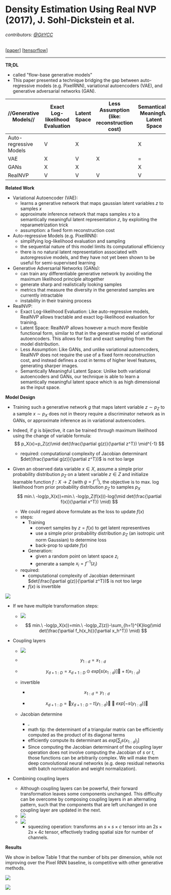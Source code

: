 # Density Estimation Using Real NVP (2017), J. Sohl-Dickstein et al.

###### contributors: [@GitYCC](https://github.com/GitYCC)

\[[paper](https://arxiv.org/pdf/1605.08803.pdf)\] \[[tensorflow](https://github.com/tensorflow/models/tree/master/research/real_nvp)\]

---

**TR;DL**

- called "flow-base generative models"
- This paper presented a technique bridging the gap between auto-regressive models (e.g. PixelRNN), variational autoencoders (VAE), and generative adversarial networks (GAN).

| //Generative Models//  | Exact Log-likelihood Evaluation | Latent Space | Less Assumption (like: reconstruction cost) | Semantically Meaningful Latent Space | Computational Efficiency | Realistically | Stable | Reversible |
| ---------------------- | ------------------------------- | ------------ | ------------------------------------------- | ------------------------------------ | ------------------------ | ------------- | ------ | ---------- |
| Auto-regressive Models | V                               | X            |                                             | X                                    | X                        | =             | V      | X          |
| VAE                    | X                               | V            | X                                           | =                                    | V                        | =             | V      | X          |
| GANs                   | X                               | X            |                                             | X                                    | X                        | V             | X      | X          |
| RealNVP                | V                               | V            | V                                           | V                                    | V                        | =             | V      | V          |


**Related Work**
- Variational Autoencoder (VAE):
  - learns a generative network that maps gaussian latent variables $z$ to samples $x$
  - approximate inference network that maps samples $x$ to a semantically meaningful latent representation $z$, by exploiting the reparametrization trick
  - assumption: a fixed form reconstruction cost
- Auto-regressive Models (e.g. PixelRNN):
  - simplifying log-likelihood evaluation and sampling
  - the sequential nature of this model limits its computational efficiency
  - there is no natural latent representation associated with autoregressive models, and they have not yet been shown to be useful for semi-supervised learning
- Generative Adversarial Networks (GANs):
  - can train any differentiable generative network by avoiding the maximum likelihood principle altogether
  - generate sharp and realistically looking samples
  - metrics that measure the diversity in the generated samples are currently intractable
  - instability in their training process
- RealNVP:
  - Exact Log-likelihood Evaluation: Like auto-regressive models, RealNVP allows tractable and exact log-likelihood evaluation for training.
  - Latent Space: RealNVP allows however a much more flexible functional form, similar to that in the generative model of variational autoencoders. This allows for fast and exact sampling from the model distribution. 
  - Less Assumption: Like GANs, and unlike variational autoencoders, RealNVP does not require the use of a fixed form reconstruction cost, and instead defines a cost in terms of higher level features, generating sharper images.
  - Semantically Meaningful Latent Space: Unlike both variational autoencoders and GANs, our technique is able to learn a semantically meaningful latent space which is as high dimensional as the input space.

**Model Design**

- Training such a generative network $g$ that maps latent variable $z ∼ p_Z$ to a sample $x ∼ p_X$ does not in theory require a discriminator network as in GANs, or approximate inference as in variational autoencoders. 

- Indeed, if $g$ is bijective, it can be trained through maximum likelihood using the change of variable formula:
  $$
  p_X(x)=p_Z(z)\mid det(\frac{\partial g(z)}{\partial z^T}) \mid^{-1}
  $$

  - required: computational complexity of Jacobian determinant $det(\frac{\partial g(z)}{\partial z^T})$ is not too large

- Given an observed data variable $x ∈ X$, assume a simple prior probability distribution $p_Z$ on a latent variable $z ∈ Z$ and initialize learnable function $f : X → Z$ (with $g = f^{−1}$), the objective is to max. log likelihood from prior probability distribution $p_Z$ to samples $p_X$
  $$
  min.\ -log(p_X(x))=min.\ -log(p_Z(f(x)))-log(\mid det(\frac{\partial f(x)}{\partial x^T}) \mid)
  $$

  - We could regard above formulate as the loss to update $f(x)$
  - steps:
    - Training
      - convert samples by $z=f(x)$ to get latent representives
      - use a simple prior probability distribution $p_Z$ (an isotropic unit norm Gaussian) to determine loss
      - back-prop to update $f(x)$
    - Generation:
      - given a random point on latent space $z_i$
      - generate a sample $x_i=f^{-1}(z_i)$
  - required:
    - computational complexity of Jacobian determinant $det(\frac{\partial g(z)}{\partial z^T})$ is not too large
    - $f(x)$ is invertible 

![](assets/density-estimation-using-real-nvp_01.png)

- If we have multiple transformation steps:
  
  - ![](assets/density-estimation-using-real-nvp_06.png)
  
  - $$
    min.\ -log(p_X(x))=min.\ -log(p_Z(z))-\sum_{h=1}^{K}log(\mid det(\frac{\partial f_h(x_h)}{\partial x_h^T}) \mid)
    $$
  
- Coupling layers

  - ![](assets/density-estimation-using-real-nvp_02.png)

  - $$
    y_{1:d}=x_{1:d}
    $$

  - $$
    y_{d+1:D} = x_{d+1:D} ⊙ exp[s(x_{1:d})]􏰁 + t(x_{1:d})
    $$

  - invertible

    - $$
      x_{1:d}=y_{1:d}
      $$

    - $$
      x_{d+1:D} = 􏰀y_{d+1:D} − t(y_{1:d})􏰁 ⊙ exp [−s(y_{1:d})]􏰁
      $$

  - Jacobian determine

    - <img src="assets/density-estimation-using-real-nvp_07.png" style="zoom:30%;" />
    - math tip: the determinant of a triangular matrix can be efficiently computed as the product of its diagonal terms
    - efficiently compute its determinant as $exp[\sum_js(x_{1:d})_j]$
    - Since computing the Jacobian determinant of the coupling layer operation does not involve computing the Jacobian of $s$ or $t$, those functions can be arbitrarily complex. We will make them deep convolutional neural networks (e.g. deep residual networks with batch normalization and weight normalization).

- Combining coupling layers

  - Although coupling layers can be powerful, their forward transformation leaves some components unchanged. This difficulty can be overcome by composing coupling layers in an alternating pattern, such that the components that are left unchanged in one coupling layer are updated in the next.
  - ![](assets/density-estimation-using-real-nvp_04.png)
  - ![](assets/density-estimation-using-real-nvp_03.png)
    - squeezing operation: transforms an $s × s × c$ tensor into an $2s × 2s × 4c$ tensor, effectively trading spatial size for number of channels.

**Results**

We show in bellow Table 1 that the number of bits per dimension, while not improving over the Pixel RNN baseline, is competitive with other generative methods.

![](assets/density-estimation-using-real-nvp_08.png)

![](assets/density-estimation-using-real-nvp_05.png)